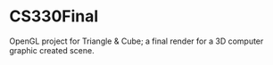 # CS330Final
OpenGL project for Triangle &amp; Cube; a final render for a 3D computer graphic created scene.
